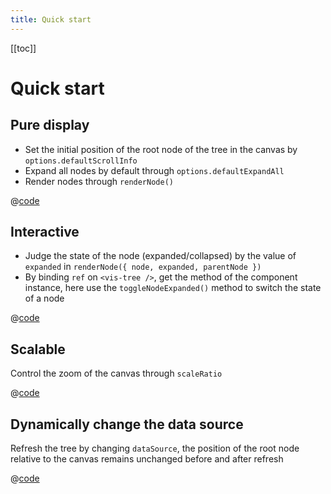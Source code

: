 ```yaml
---
title: Quick start
---
```


[[toc]]

# Quick start

## Pure display

- Set the initial position of the root node of the tree in the canvas by `options.defaultScrollInfo`
- Expand all nodes by default through `options.defaultExpandAll`
- Render nodes through `renderNode()`

<Display />

@[code](@components/Display.vue)

## Interactive

- Judge the state of the node (expanded/collapsed) by the value of `expanded` in `renderNode({ node, expanded, parentNode })`
- By binding `ref` on `<vis-tree />`, get the method of the component instance, here use the `toggleNodeExpanded()` method to switch the state of a node

<Interactive />

@[code](@components/Interactive.vue)

## Scalable

Control the zoom of the canvas through `scaleRatio`

<Scalable />

@[code](@components/Scalable.vue)

## Dynamically change the data source

Refresh the tree by changing `dataSource`, the position of the root node relative to the canvas remains unchanged before and after refresh

<DynamicDataSource />

@[code](@components/DynamicDataSource.vue)
